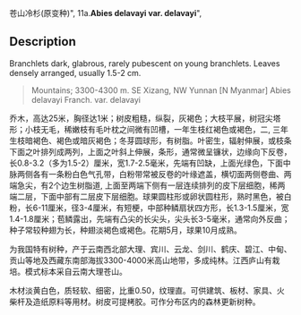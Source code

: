 苍山冷杉(原变种)",
11a.**Abies delavayi var. delavayi**",

## Description
Branchlets dark, glabrous, rarely pubescent on young branchlets. Leaves densely arranged, usually 1.5-2 cm.

> Mountains; 3300-4300 m. SE Xizang, NW Yunnan [N Myanmar]
Abies delavayi Franch. var. delavayi

乔木，高达25米，胸径达1米；树皮粗糙，纵裂，灰褐色；大枝平展，树冠尖塔形；小枝无毛，稀嫩枝有毛叶枕之间微有凹槽，一年生枝红褐色或褐色，二, 三年生枝暗褐色、褐色或暗灰褐色；冬芽圆球形，有树脂。叶密生，辐射伸展，或枝条下面之叶排列成两列，上面之叶斜上伸展，条形，通常微呈镰状，边缘向下反卷，长0.8-3.2（多为1.5-2）厘米，宽1.7-2.5毫米，先端有凹缺，上面光绿色，下面中脉两侧各有一条粉白色气孔带，白粉带常被反卷的叶缘遮盖，横切面两侧卷曲、两端急尖，有2个边生树脂道, 上面至两端下侧有一层连续排列的皮下层细胞，稀两端二层，下面中部有二层皮下层细胞。球果圆柱形或卵状圆柱形，熟时黑色，被白粉，长6-11厘米，径3-4厘米，有短梗，中部种鳞扇状四方形，长1.3-1.5厘米，宽1.4-1.8厘米；苞鳞露出，先端有凸尖的长尖头，尖头长3-5毫米，通常向外反曲；种子常较种翅为长，种翅淡褐色或褐色。花期5月，球果10月成熟。

为我国特有树种，产于云南西北部大理、宾川、云龙、剑川、鹤庆、碧江、中甸、贡山等地及西藏东南部海拔3300-4000米高山地带，多成纯林。江西庐山有栽培。模式标本采自云南大理苍山。

木材淡黄白色，质轻软、细密，比重0.50，纹理直。可供建筑、板材、家具、火柴杆及造纸原料等用材。树皮可提栲胶。可作分布区内的森林更新树种。
